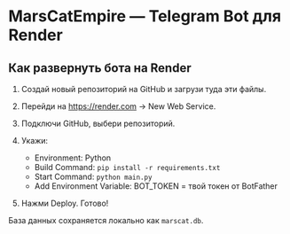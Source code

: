 # MarsCatEmpire — Telegram Bot для Render

## Как развернуть бота на Render

1. Создай новый репозиторий на GitHub и загрузи туда эти файлы.
2. Перейди на https://render.com → New Web Service.
3. Подключи GitHub, выбери репозиторий.
4. Укажи:
   - Environment: Python
   - Build Command: `pip install -r requirements.txt`
   - Start Command: `python main.py`
   - Add Environment Variable: BOT_TOKEN = твой токен от BotFather

5. Нажми Deploy. Готово!

База данных сохраняется локально как `marscat.db`.